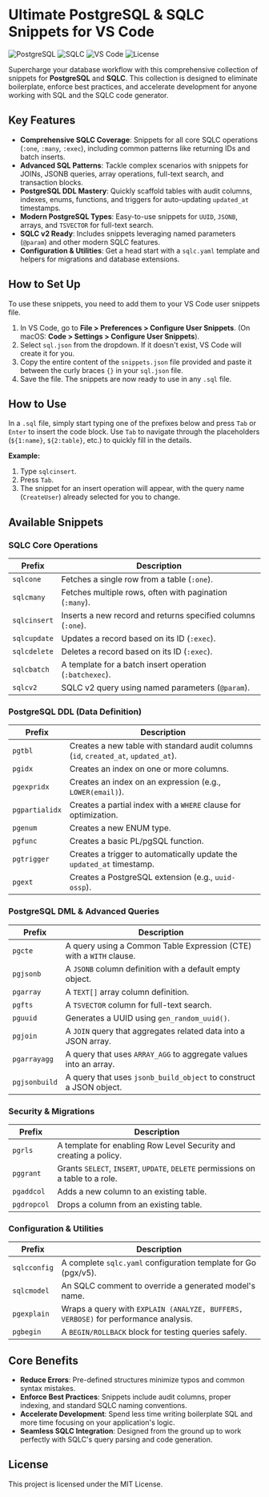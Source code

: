 
# Ultimate PostgreSQL & SQLC Snippets for VS Code

![PostgreSQL](https://img.shields.io/badge/PostgreSQL-4169E1?style=for-the-badge&logo=postgresql)
![SQLC](https://img.shields.io/badge/SQLC-00ADD8?style=for-the-badge&logo=go&logoColor=white)
![VS Code](https://img.shields.io/badge/Visual_Studio_Code-007ACC?style=for-the-badge&logo=visual-studio-code)
![License](https://img.shields.io/badge/license-MIT-blue?style=for-the-badge)

Supercharge your database workflow with this comprehensive collection of snippets for **PostgreSQL** and **SQLC**. This collection is designed to eliminate boilerplate, enforce best practices, and accelerate development for anyone working with SQL and the SQLC code generator.

## Key Features

-   **Comprehensive SQLC Coverage**: Snippets for all core SQLC operations (`:one`, `:many`, `:exec`), including common patterns like returning IDs and batch inserts.
-   **Advanced SQL Patterns**: Tackle complex scenarios with snippets for JOINs, JSONB queries, array operations, full-text search, and transaction blocks.
-   **PostgreSQL DDL Mastery**: Quickly scaffold tables with audit columns, indexes, enums, functions, and triggers for auto-updating `updated_at` timestamps.
-   **Modern PostgreSQL Types**: Easy-to-use snippets for `UUID`, `JSONB`, arrays, and `TSVECTOR` for full-text search.
-   **SQLC v2 Ready**: Includes snippets leveraging named parameters (`@param`) and other modern SQLC features.
-   **Configuration & Utilities**: Get a head start with a `sqlc.yaml` template and helpers for migrations and database extensions.

## How to Set Up

To use these snippets, you need to add them to your VS Code user snippets file.

1.  In VS Code, go to **File > Preferences > Configure User Snippets**. (On macOS: **Code > Settings > Configure User Snippets**).
2.  Select `sql.json` from the dropdown. If it doesn't exist, VS Code will create it for you.
3.  Copy the entire content of the `snippets.json` file provided and paste it between the curly braces `{}` in your `sql.json` file.
4.  Save the file. The snippets are now ready to use in any `.sql` file.

## How to Use

In a `.sql` file, simply start typing one of the prefixes below and press `Tab` or `Enter` to insert the code block. Use `Tab` to navigate through the placeholders (`${1:name}`, `${2:table}`, etc.) to quickly fill in the details.

**Example:**

1.  Type `sqlcinsert`.
2.  Press `Tab`.
3.  The snippet for an insert operation will appear, with the query name (`CreateUser`) already selected for you to change.

## Available Snippets

### SQLC Core Operations
| Prefix | Description |
|---|---|
| `sqlcone` | Fetches a single row from a table (`:one`). |
| `sqlcmany` | Fetches multiple rows, often with pagination (`:many`). |
| `sqlcinsert` | Inserts a new record and returns specified columns (`:one`). |
| `sqlcupdate` | Updates a record based on its ID (`:exec`). |
| `sqlcdelete` | Deletes a record based on its ID (`:exec`). |
| `sqlcbatch` | A template for a batch insert operation (`:batchexec`). |
| `sqlcv2` | SQLC v2 query using named parameters (`@param`). |

### PostgreSQL DDL (Data Definition)
| Prefix | Description |
|---|---|
| `pgtbl` | Creates a new table with standard audit columns (`id`, `created_at`, `updated_at`). |
| `pgidx` | Creates an index on one or more columns. |
| `pgexpridx` | Creates an index on an expression (e.g., `LOWER(email)`). |
| `pgpartialidx`| Creates a partial index with a `WHERE` clause for optimization. |
| `pgenum` | Creates a new ENUM type. |
| `pgfunc` | Creates a basic PL/pgSQL function. |
| `pgtrigger` | Creates a trigger to automatically update the `updated_at` timestamp. |
| `pgext` | Creates a PostgreSQL extension (e.g., `uuid-ossp`). |

### PostgreSQL DML & Advanced Queries
| Prefix | Description |
|---|---|
| `pgcte` | A query using a Common Table Expression (CTE) with a `WITH` clause. |
| `pgjsonb` | A `JSONB` column definition with a default empty object. |
| `pgarray` | A `TEXT[]` array column definition. |
| `pgfts` | A `TSVECTOR` column for full-text search. |
| `pguuid` | Generates a UUID using `gen_random_uuid()`. |
| `pgjoin` | A `JOIN` query that aggregates related data into a JSON array. |
| `pgarrayagg` | A query that uses `ARRAY_AGG` to aggregate values into an array. |
| `pgjsonbuild` | A query that uses `jsonb_build_object` to construct a JSON object. |

### Security & Migrations
| Prefix | Description |
|---|---|
| `pgrls` | A template for enabling Row Level Security and creating a policy. |
| `pggrant` | Grants `SELECT`, `INSERT`, `UPDATE`, `DELETE` permissions on a table to a role. |
| `pgaddcol` | Adds a new column to an existing table. |
| `pgdropcol` | Drops a column from an existing table. |

### Configuration & Utilities
| Prefix | Description |
|---|---|
| `sqlcconfig` | A complete `sqlc.yaml` configuration template for Go (pgx/v5). |
| `sqlcmodel` | An SQLC comment to override a generated model's name. |
| `pgexplain` | Wraps a query with `EXPLAIN (ANALYZE, BUFFERS, VERBOSE)` for performance analysis. |
| `pgbegin` | A `BEGIN/ROLLBACK` block for testing queries safely. |

## Core Benefits

-   **Reduce Errors**: Pre-defined structures minimize typos and common syntax mistakes.
-   **Enforce Best Practices**: Snippets include audit columns, proper indexing, and standard SQLC naming conventions.
-   **Accelerate Development**: Spend less time writing boilerplate SQL and more time focusing on your application's logic.
-   **Seamless SQLC Integration**: Designed from the ground up to work perfectly with SQLC's query parsing and code generation.

## License

This project is licensed under the MIT License.
